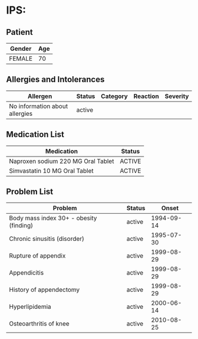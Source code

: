 # IPS:

## Patient

|Gender|Age|
|---|---|
|FEMALE|70|

## Allergies and Intolerances

|Allergen|Status|Category|Reaction|Severity|
|---|---|---|---|---|
|No information about allergies|active||||

## Medication List

|Medication|Status|
|---|---|
|Naproxen sodium 220 MG Oral Tablet|ACTIVE|
|Simvastatin 10 MG Oral Tablet|ACTIVE|

## Problem List

|Problem|Status|Onset|
|---|---|---|
|Body mass index 30+ - obesity (finding)|active|1994-09-14|
|Chronic sinusitis (disorder)|active|1995-07-30|
|Rupture of appendix|active|1999-08-29|
|Appendicitis|active|1999-08-29|
|History of appendectomy|active|1999-08-29|
|Hyperlipidemia|active|2000-06-14|
|Osteoarthritis of knee|active|2010-08-25|
